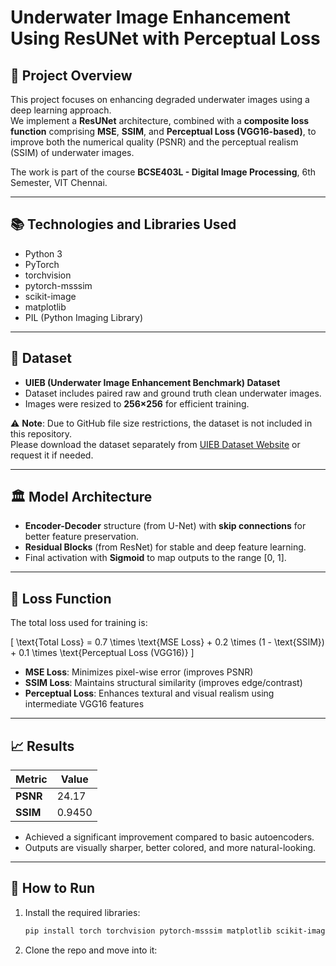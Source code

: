 # Underwater Image Enhancement Using ResUNet with Perceptual Loss

## 📌 Project Overview
This project focuses on enhancing degraded underwater images using a deep learning approach.  
We implement a **ResUNet** architecture, combined with a **composite loss function** comprising **MSE**, **SSIM**, and **Perceptual Loss (VGG16-based)**, to improve both the numerical quality (PSNR) and the perceptual realism (SSIM) of underwater images.

The work is part of the course **BCSE403L - Digital Image Processing**, 6th Semester, VIT Chennai.

---

## 📚 Technologies and Libraries Used
- Python 3
- PyTorch
- torchvision
- pytorch-msssim
- scikit-image
- matplotlib
- PIL (Python Imaging Library)

---

## 📂 Dataset
- **UIEB (Underwater Image Enhancement Benchmark) Dataset**
- Dataset includes paired raw and ground truth clean underwater images.
- Images were resized to **256×256** for efficient training.

⚠️ **Note**: Due to GitHub file size restrictions, the dataset is not included in this repository.  
Please download the dataset separately from [UIEB Dataset Website](https://li-chongyi.github.io/proj_underwater.html) or request it if needed.

---

## 🏛 Model Architecture

- **Encoder-Decoder** structure (from U-Net) with **skip connections** for better feature preservation.
- **Residual Blocks** (from ResNet) for stable and deep feature learning.
- Final activation with **Sigmoid** to map outputs to the range [0, 1].

---

## 🎯 Loss Function

The total loss used for training is:

\[
\text{Total Loss} = 0.7 \times \text{MSE Loss} + 0.2 \times (1 - \text{SSIM}) + 0.1 \times \text{Perceptual Loss (VGG16)}
\]

- **MSE Loss**: Minimizes pixel-wise error (improves PSNR)
- **SSIM Loss**: Maintains structural similarity (improves edge/contrast)
- **Perceptual Loss**: Enhances textural and visual realism using intermediate VGG16 features

---

## 📈 Results

| Metric | Value |
|--------|-------|
| **PSNR** | 24.17 |
| **SSIM** | 0.9450 |

- Achieved a significant improvement compared to basic autoencoders.
- Outputs are visually sharper, better colored, and more natural-looking.

---

## 🚀 How to Run

1. Install the required libraries:
   ```bash
   pip install torch torchvision pytorch-msssim matplotlib scikit-image pillow

2. Clone the repo and move into it:
